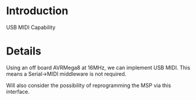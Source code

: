 # Introduction #

USB MIDI Capability


# Details #

Using an off board AVRMega8 at 16MHz, we can implement USB MIDI.
This means a Serial->MIDI middleware is not required.

Will also consider the possibility of reprogramming the MSP via this interface.